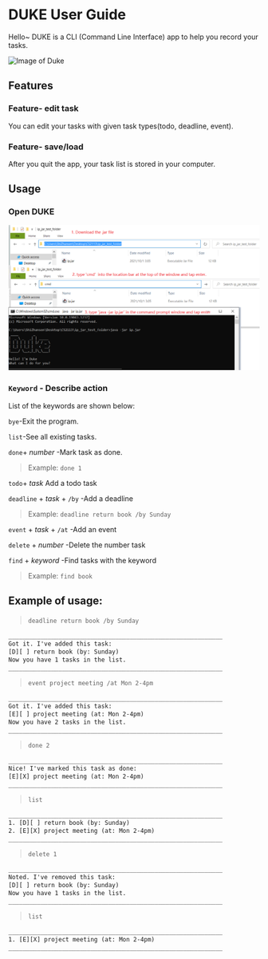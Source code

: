 # DUKE User Guide

Hello~ DUKE is a CLI (Command Line Interface) app to help you record your tasks.

![Image of Duke](https://upload.wikimedia.org/wikipedia/commons/5/5d/Duke_%28Java_mascot%29_waving.svg)
## Features 

### Feature- edit task

You can edit your tasks with given task types(todo, deadline, event).

### Feature- save/load

After you quit the app, your task list is stored in your computer.

## Usage
### Open DUKE

![PictureGuide](PictureGuide.png)

### `Keyword` - Describe action

List of the keywords are shown below:

`bye`-Exit the program.

`list`-See all existing tasks.

`done`+ _number_ -Mark task as done.

>Example: `done 1`

`todo`+ _task_ Add a todo task

`deadline` + _task_ + `/by` -Add a deadline

>Example: `deadline return book /by Sunday`

`event` + _task_ + `/at` -Add an event

`delete` + _number_ -Delete the number task

`find` + _keyword_ -Find tasks with the keyword

>Example: `find book`

## Example of usage:

>`deadline return book /by Sunday`
```
____________________________________________________________
Got it. I've added this task: 
[D][ ] return book (by: Sunday)
Now you have 1 tasks in the list.
____________________________________________________________
```
>`event project meeting /at Mon 2-4pm`
```
____________________________________________________________
Got it. I've added this task:
[E][ ] project meeting (at: Mon 2-4pm)
Now you have 2 tasks in the list.
____________________________________________________________
```
>`done 2`
```
____________________________________________________________
Nice! I've marked this task as done:
[E][X] project meeting (at: Mon 2-4pm)
____________________________________________________________
```
>`list`
```
____________________________________________________________
1. [D][ ] return book (by: Sunday)
2. [E][X] project meeting (at: Mon 2-4pm)
____________________________________________________________
```
>`delete 1`
```
____________________________________________________________
Noted. I've removed this task: 
[D][ ] return book (by: Sunday)
Now you have 1 tasks in the list.
____________________________________________________________
```
>`list`
```
____________________________________________________________
1. [E][X] project meeting (at: Mon 2-4pm)
____________________________________________________________
```